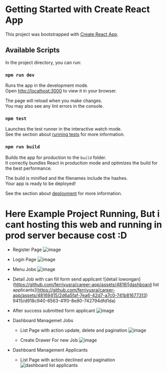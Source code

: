 # Getting Started with Create React App

This project was bootstrapped with [Create React App](https://github.com/facebook/create-react-app).

## Available Scripts

In the project directory, you can run:

### `npm run dev`

Runs the app in the development mode.\
Open [http://localhost:3000](http://localhost:3000) to view it in your browser.

The page will reload when you make changes.\
You may also see any lint errors in the console.

### `npm test`

Launches the test runner in the interactive watch mode.\
See the section about [running tests](https://facebook.github.io/create-react-app/docs/running-tests) for more information.

### `npm run build`

Builds the app for production to the `build` folder.\
It correctly bundles React in production mode and optimizes the build for the best performance.

The build is minified and the filenames include the hashes.\
Your app is ready to be deployed!

See the section about [deployment](https://facebook.github.io/create-react-app/docs/deployment) for more information.

# Here Example Project Running, But i cant hosting this web and running in prod server because cost :D
- Register Page 
![image](https://github.com/ferriyusra/career-app/assets/48169415/e87c8eae-be7f-4241-9754-20cda061db3a)

- Login Page
![image](https://github.com/ferriyusra/career-app/assets/48169415/1bd302cc-e4d7-4da0-b95a-fc615adfdbaf)

- Menu Jobs
![image](https://github.com/ferriyusra/career-app/assets/48169415/43007682-ab8f-46b7-bcf5-6b6159808c7e)

- Detail Job with can fill form send applicant
![detail lowongan](https://github.com/ferriyusra/career-app/assets/4816![dashboard list applicants](https://github.com/ferriyusra/career-app/assets/48169415/2d6a5faf-7ea6-42d7-a7c0-741b81677313)
9415/d918c940-6563-41f0-8e80-742794dfd1da)

- After success submitted form applicant
![image](https://github.com/ferriyusra/career-app/assets/48169415/5cc6845f-7115-471a-98f3-01cb94555486)

- Dashboard Managemet Jobs
  - List Page with action update, delete and pagination
  ![image](https://github.com/ferriyusra/career-app/assets/48169415/d0931718-3de8-419a-9fd5-1444f21917d7)
  
  - Create Drawer For new Job
  ![image](https://github.com/ferriyusra/career-app/assets/48169415/8355173d-c172-4bb5-85e1-355e01045cad)
  
- Dashboard Management Applicants
  - List Page with action declined and pagination
  ![dashboard list applicants](https://github.com/ferriyusra/career-app/assets/48169415/5fc0d44a-7c26-4182-b899-ac03cd336721)  

